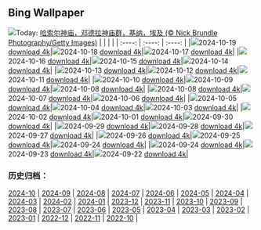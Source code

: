 ## Bing Wallpaper
![](https://www.bing.com/th?id=OHR.DenderaTemple_ZH-CN3097745887_UHD.jpg&w=1000)Today: [哈索尔神庙，邓德拉神庙群，基纳，埃及 (© Nick Brundle Photography/Getty Images)](https://www.bing.com/th?id=OHR.DenderaTemple_ZH-CN3097745887_UHD.jpg&rf=LaDigue_UHD.jpg&pid=hp&w=3840&h=2160&rs=1&c=4)
|      |      |      |
| :----: | :----: | :----: |
|![](https://www.bing.com/th?id=OHR.DenderaTemple_ZH-CN3097745887_UHD.jpg&pid=hp&w=384&h=216&rs=1&c=4)2024-10-19 [download 4k](https://www.bing.com/th?id=OHR.DenderaTemple_ZH-CN3097745887_UHD.jpg&rf=LaDigue_UHD.jpg&pid=hp&w=3840&h=2160&rs=1&c=4)|![](https://www.bing.com/th?id=OHR.CentralParkAutumn_ZH-CN2757358246_UHD.jpg&pid=hp&w=384&h=216&rs=1&c=4)2024-10-18 [download 4k](https://www.bing.com/th?id=OHR.CentralParkAutumn_ZH-CN2757358246_UHD.jpg&rf=LaDigue_UHD.jpg&pid=hp&w=3840&h=2160&rs=1&c=4)|![](https://www.bing.com/th?id=OHR.KochiaJapan_ZH-CN9896157139_UHD.jpg&pid=hp&w=384&h=216&rs=1&c=4)2024-10-17 [download 4k](https://www.bing.com/th?id=OHR.KochiaJapan_ZH-CN9896157139_UHD.jpg&rf=LaDigue_UHD.jpg&pid=hp&w=3840&h=2160&rs=1&c=4)|
|![](https://www.bing.com/th?id=OHR.FossilsDorset_ZH-CN8722623801_UHD.jpg&pid=hp&w=384&h=216&rs=1&c=4)2024-10-16 [download 4k](https://www.bing.com/th?id=OHR.FossilsDorset_ZH-CN8722623801_UHD.jpg&rf=LaDigue_UHD.jpg&pid=hp&w=3840&h=2160&rs=1&c=4)|![](https://www.bing.com/th?id=OHR.MaraMigration_ZH-CN8215566853_UHD.jpg&pid=hp&w=384&h=216&rs=1&c=4)2024-10-15 [download 4k](https://www.bing.com/th?id=OHR.MaraMigration_ZH-CN8215566853_UHD.jpg&rf=LaDigue_UHD.jpg&pid=hp&w=3840&h=2160&rs=1&c=4)|![](https://www.bing.com/th?id=OHR.CocoBeach_ZH-CN7503553722_UHD.jpg&pid=hp&w=384&h=216&rs=1&c=4)2024-10-14 [download 4k](https://www.bing.com/th?id=OHR.CocoBeach_ZH-CN7503553722_UHD.jpg&rf=LaDigue_UHD.jpg&pid=hp&w=3840&h=2160&rs=1&c=4)|
|![](https://www.bing.com/th?id=OHR.AlcazarSeville_ZH-CN5581795099_UHD.jpg&pid=hp&w=384&h=216&rs=1&c=4)2024-10-13 [download 4k](https://www.bing.com/th?id=OHR.AlcazarSeville_ZH-CN5581795099_UHD.jpg&rf=LaDigue_UHD.jpg&pid=hp&w=3840&h=2160&rs=1&c=4)|![](https://www.bing.com/th?id=OHR.QuebecDuck_ZH-CN0588954873_UHD.jpg&pid=hp&w=384&h=216&rs=1&c=4)2024-10-12 [download 4k](https://www.bing.com/th?id=OHR.QuebecDuck_ZH-CN0588954873_UHD.jpg&rf=LaDigue_UHD.jpg&pid=hp&w=3840&h=2160&rs=1&c=4)|![](https://www.bing.com/th?id=OHR.Chongyang2024_ZH-CN4180097837_UHD.jpg&pid=hp&w=384&h=216&rs=1&c=4)2024-10-11 [download 4k](https://www.bing.com/th?id=OHR.Chongyang2024_ZH-CN4180097837_UHD.jpg&rf=LaDigue_UHD.jpg&pid=hp&w=3840&h=2160&rs=1&c=4)|
|![](https://www.bing.com/th?id=OHR.SoranoItaly_ZH-CN5842160079_UHD.jpg&pid=hp&w=384&h=216&rs=1&c=4)2024-10-10 [download 4k](https://www.bing.com/th?id=OHR.SoranoItaly_ZH-CN5842160079_UHD.jpg&rf=LaDigue_UHD.jpg&pid=hp&w=3840&h=2160&rs=1&c=4)|![](https://www.bing.com/th?id=OHR.AspensColorado_ZH-CN0132780533_UHD.jpg&pid=hp&w=384&h=216&rs=1&c=4)2024-10-09 [download 4k](https://www.bing.com/th?id=OHR.AspensColorado_ZH-CN0132780533_UHD.jpg&rf=LaDigue_UHD.jpg&pid=hp&w=3840&h=2160&rs=1&c=4)|![](https://www.bing.com/th?id=OHR.MototiOctopus_ZH-CN5778894536_UHD.jpg&pid=hp&w=384&h=216&rs=1&c=4)2024-10-08 [download 4k](https://www.bing.com/th?id=OHR.MototiOctopus_ZH-CN5778894536_UHD.jpg&rf=LaDigue_UHD.jpg&pid=hp&w=3840&h=2160&rs=1&c=4)|
|![](https://www.bing.com/th?id=OHR.SoranoItaly_ZH-CN1190725201_UHD.jpg&pid=hp&w=384&h=216&rs=1&c=4)2024-10-08 [download 4k](https://www.bing.com/th?id=OHR.SoranoItaly_ZH-CN1190725201_UHD.jpg&rf=LaDigue_UHD.jpg&pid=hp&w=3840&h=2160&rs=1&c=4)|![](https://www.bing.com/th?id=OHR.BoraPapeete_ZH-CN1991283465_UHD.jpg&pid=hp&w=384&h=216&rs=1&c=4)2024-10-07 [download 4k](https://www.bing.com/th?id=OHR.BoraPapeete_ZH-CN1991283465_UHD.jpg&rf=LaDigue_UHD.jpg&pid=hp&w=3840&h=2160&rs=1&c=4)|![](https://www.bing.com/th?id=OHR.CoyoteGulch_ZH-CN2869463336_UHD.jpg&pid=hp&w=384&h=216&rs=1&c=4)2024-10-06 [download 4k](https://www.bing.com/th?id=OHR.CoyoteGulch_ZH-CN2869463336_UHD.jpg&rf=LaDigue_UHD.jpg&pid=hp&w=3840&h=2160&rs=1&c=4)|
|![](https://www.bing.com/th?id=OHR.ElephantTeacher_ZH-CN0543308499_UHD.jpg&pid=hp&w=384&h=216&rs=1&c=4)2024-10-05 [download 4k](https://www.bing.com/th?id=OHR.ElephantTeacher_ZH-CN0543308499_UHD.jpg&rf=LaDigue_UHD.jpg&pid=hp&w=3840&h=2160&rs=1&c=4)|![](https://www.bing.com/th?id=OHR.EuropaMoon_ZH-CN0149249980_UHD.jpg&pid=hp&w=384&h=216&rs=1&c=4)2024-10-04 [download 4k](https://www.bing.com/th?id=OHR.EuropaMoon_ZH-CN0149249980_UHD.jpg&rf=LaDigue_UHD.jpg&pid=hp&w=3840&h=2160&rs=1&c=4)|![](https://www.bing.com/th?id=OHR.TajMahalReflection_ZH-CN7498774173_UHD.jpg&pid=hp&w=384&h=216&rs=1&c=4)2024-10-03 [download 4k](https://www.bing.com/th?id=OHR.TajMahalReflection_ZH-CN7498774173_UHD.jpg&rf=LaDigue_UHD.jpg&pid=hp&w=3840&h=2160&rs=1&c=4)|
|![](https://www.bing.com/th?id=OHR.WindRiverAlaska_ZH-CN7317039321_UHD.jpg&pid=hp&w=384&h=216&rs=1&c=4)2024-10-02 [download 4k](https://www.bing.com/th?id=OHR.WindRiverAlaska_ZH-CN7317039321_UHD.jpg&rf=LaDigue_UHD.jpg&pid=hp&w=3840&h=2160&rs=1&c=4)|![](https://www.bing.com/th?id=OHR.NationalDay2024_ZH-CN7026189162_UHD.jpg&pid=hp&w=384&h=216&rs=1&c=4)2024-10-01 [download 4k](https://www.bing.com/th?id=OHR.NationalDay2024_ZH-CN7026189162_UHD.jpg&rf=LaDigue_UHD.jpg&pid=hp&w=3840&h=2160&rs=1&c=4)|![](https://www.bing.com/th?id=OHR.WalrusNorway_ZH-CN5657804031_UHD.jpg&pid=hp&w=384&h=216&rs=1&c=4)2024-09-30 [download 4k](https://www.bing.com/th?id=OHR.WalrusNorway_ZH-CN5657804031_UHD.jpg&rf=LaDigue_UHD.jpg&pid=hp&w=3840&h=2160&rs=1&c=4)|
|![](https://www.bing.com/th?id=OHR.ConnecticutBridge_ZH-CN4957862425_UHD.jpg&pid=hp&w=384&h=216&rs=1&c=4)2024-09-29 [download 4k](https://www.bing.com/th?id=OHR.ConnecticutBridge_ZH-CN4957862425_UHD.jpg&rf=LaDigue_UHD.jpg&pid=hp&w=3840&h=2160&rs=1&c=4)|![](https://www.bing.com/th?id=OHR.FloridaSeashore_ZH-CN4671838639_UHD.jpg&pid=hp&w=384&h=216&rs=1&c=4)2024-09-28 [download 4k](https://www.bing.com/th?id=OHR.FloridaSeashore_ZH-CN4671838639_UHD.jpg&rf=LaDigue_UHD.jpg&pid=hp&w=3840&h=2160&rs=1&c=4)|![](https://www.bing.com/th?id=OHR.VeniceAerial_ZH-CN4070720525_UHD.jpg&pid=hp&w=384&h=216&rs=1&c=4)2024-09-27 [download 4k](https://www.bing.com/th?id=OHR.VeniceAerial_ZH-CN4070720525_UHD.jpg&rf=LaDigue_UHD.jpg&pid=hp&w=3840&h=2160&rs=1&c=4)|
|![](https://www.bing.com/th?id=OHR.LittleToucanet_ZH-CN2910262009_UHD.jpg&pid=hp&w=384&h=216&rs=1&c=4)2024-09-26 [download 4k](https://www.bing.com/th?id=OHR.LittleToucanet_ZH-CN2910262009_UHD.jpg&rf=LaDigue_UHD.jpg&pid=hp&w=3840&h=2160&rs=1&c=4)|![](https://www.bing.com/th?id=OHR.GiantSequoias_ZH-CN2666897238_UHD.jpg&pid=hp&w=384&h=216&rs=1&c=4)2024-09-25 [download 4k](https://www.bing.com/th?id=OHR.GiantSequoias_ZH-CN2666897238_UHD.jpg&rf=LaDigue_UHD.jpg&pid=hp&w=3840&h=2160&rs=1&c=4)|![](https://www.bing.com/th?id=OHR.SkaftafellWaterfall_ZH-CN1766863001_UHD.jpg&pid=hp&w=384&h=216&rs=1&c=4)2024-09-24 [download 4k](https://www.bing.com/th?id=OHR.SkaftafellWaterfall_ZH-CN1766863001_UHD.jpg&rf=LaDigue_UHD.jpg&pid=hp&w=3840&h=2160&rs=1&c=4)|
|![](https://www.bing.com/th?id=OHR.SkaftafellWaterfall_ZH-CN1766863001_UHD.jpg&pid=hp&w=384&h=216&rs=1&c=4)2024-09-24 [download 4k](https://www.bing.com/th?id=OHR.SkaftafellWaterfall_ZH-CN1766863001_UHD.jpg&rf=LaDigue_UHD.jpg&pid=hp&w=3840&h=2160&rs=1&c=4)|![](https://www.bing.com/th?id=OHR.IcebergOtter_ZH-CN0972467238_UHD.jpg&pid=hp&w=384&h=216&rs=1&c=4)2024-09-23 [download 4k](https://www.bing.com/th?id=OHR.IcebergOtter_ZH-CN0972467238_UHD.jpg&rf=LaDigue_UHD.jpg&pid=hp&w=3840&h=2160&rs=1&c=4)|![](https://www.bing.com/th?id=OHR.AutumnCumbria_ZH-CN0565958390_UHD.jpg&pid=hp&w=384&h=216&rs=1&c=4)2024-09-22 [download 4k](https://www.bing.com/th?id=OHR.AutumnCumbria_ZH-CN0565958390_UHD.jpg&rf=LaDigue_UHD.jpg&pid=hp&w=3840&h=2160&rs=1&c=4)|

### 历史归档：
[2024-10](/picture/2024-10/) | [2024-09](/picture/2024-09/) | [2024-08](/picture/2024-08/) | [2024-07](/picture/2024-07/) | [2024-06](/picture/2024-06/) | [2024-05](/picture/2024-05/) | [2024-04](/picture/2024-04/) | [2024-03](/picture/2024-03/) | 
[2024-02](/picture/2024-02/) | [2024-01](/picture/2024-01/) | [2023-12](/picture/2023-12/) | [2023-11](/picture/2023-11/) | [2023-10](/picture/2023-10/) | [2023-09](/picture/2023-09/) | [2023-08](/picture/2023-08/) | [2023-07](/picture/2023-07/) | 
[2023-06](/picture/2023-06/) | [2023-05](/picture/2023-05/) | [2023-04](/picture/2023-04/) | [2023-03](/picture/2023-03/) | [2023-02](/picture/2023-02/) | [2023-01](/picture/2023-01/) | [2022-12](/picture/2022-12/) | [2022-11](/picture/2022-11/) | 
[2022-10](/picture/2022-10/) | 